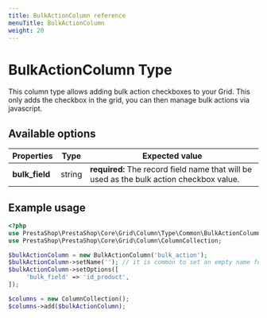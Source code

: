 ```yaml
---
title: BulkActionColumn reference
menuTitle: BulkActionColumn
weight: 20
---
```


# BulkActionColumn Type

This column type allows adding bulk action checkboxes to your Grid. This only adds the checkbox in the grid, you can then manage bulk actions via javascript.

## Available options

| Properties     | Type   | Expected value                                                                           |
| -------------- | ------ | ---------------------------------------------------------------------------------------- |
| **bulk_field** | string | **required:** The record field name that will be used as the bulk action checkbox value. |

## Example usage

```php
<?php
use PrestaShop\PrestaShop\Core\Grid\Column\Type\Common\BulkActionColumn;
use PrestaShop\PrestaShop\Core\Grid\Column\ColumnCollection;

$bulkActionColumn = new BulkActionColumn('bulk_action');
$bulkActionColumn->setName(''); // it is common to set an empty name for bulk action columns
$bulkActionColumn->setOptions([
     'bulk_field' => 'id_product',
]);

$columns = new ColumnCollection();
$columns->add($bulkActionColumn);
```
